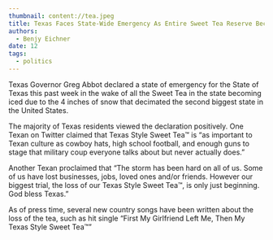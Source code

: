 ```yaml
---
thumbnail: content://tea.jpeg
title: Texas Faces State-Wide Emergency As Entire Sweet Tea Reserve Becomes Iced
authors:
  - Benjy Eichner
date: 12
tags:
  - politics
---
```


Texas Governor Greg Abbot declared a state of emergency for the State of Texas this past week in the wake of all the Sweet Tea in the state becoming iced due to the 4 inches of snow that decimated the second biggest state in the United States. 

The majority of Texas residents viewed the declaration positively. One Texan on Twitter claimed that Texas Style Sweet Tea™ is “as important to Texan culture as cowboy hats, high school football, and enough guns to stage that military coup everyone talks about but never actually does.”

Another Texan proclaimed that “The storm has been hard on all of us. Some of us have lost businesses, jobs, loved ones and/or friends. However our biggest trial, the loss of our Texas Style Sweet Tea™, is only just beginning. God bless Texas.”

As of press time, several new country songs have been written about the loss of the tea, such as hit single “First My Girlfriend Left Me, Then My Texas Style Sweet Tea™”
